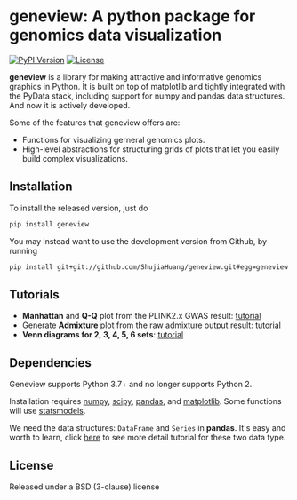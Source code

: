 geneview: A python package for genomics data visualization
==========================================================

[![PyPI Version](https://img.shields.io/pypi/v/geneview.svg)](https://pypi.org/project/geneview/)
[![License](https://img.shields.io/pypi/l/geneview.svg)](https://github.com/ShujiaHuang/geneview/blob/master/LICENSE)


**geneview** is a library for making attractive and informative genomics graphics in Python.
It is built on top of matplotlib and tightly integrated with the PyData stack, including
support for numpy and pandas data structures. And now it is actively developed.

Some of the features that geneview offers are:

- Functions for visualizing gerneral genomics plots.
- High-level abstractions for structuring grids of plots that let you easily build complex visualizations.


Installation
------------

To install the released version, just do

```bash
pip install geneview
```

You may instead want to use the development version from Github, by
running

```bash
pip install git+git://github.com/ShujiaHuang/geneview.git#egg=geneview
```

Tutorials
---------

-   **Manhattan** and **Q-Q** plot from the PLINK2.x GWAS result:
    [tutorial](./docs/tutorial/gwas_plot.ipynb)
-   Generate **Admixture** plot from the raw admixture output result:
    [tutorial](./docs/tutorial/admixture.ipynb)
-   **Venn diagrams for 2, 3, 4, 5, 6 sets**:
    [tutorial](./docs/tutorial/venn.ipynb)

Dependencies
------------

Geneview supports Python 3.7+ and no longer supports Python 2.

Installation requires [numpy](http://www.numpy.org/), [scipy](http://www.scipy.org/), [pandas](http://pandas.pydata.org/), and [matplotlib](http://matplotlib.org/). Some functions will use [statsmodels](http://statsmodels.sourceforge.net/).

We need the data structures: `DataFrame` and `Series` in **pandas**. 
It's easy and worth to learn, click 
[here](http://pda.readthedocs.org/en/latest/chp5.html) to see more detail 
tutorial for these two data type.

License
-------

Released under a BSD (3-clause) license
